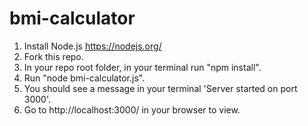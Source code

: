 # bmi-calculator
1. Install Node.js https://nodejs.org/
2. Fork this repo.
3. In your repo root folder, in your terminal run "npm install".
4. Run "node bmi-calculator.js".
5. You should see a message in your terminal 'Server started on port 3000'.
6. Go to http://localhost:3000/ in your browser to view.